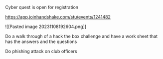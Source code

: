 Cyber quest is open for registration 

https://app.joinhandshake.com/stu/events/1241482

![[Pasted image 20231108192604.png]]

Do a walk through of a hack the box challenge and have a work sheet that has the answers and the questions

Do phishing attack on club officers 